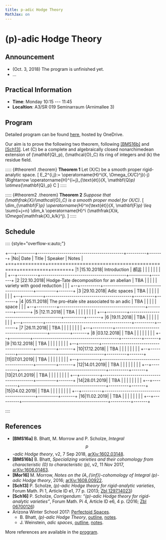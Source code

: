 ```yaml
---
title: p-adic Hodge Theory
MathJax: on
---
```


# \(p\)-adic Hodge Theory


## Announcement

* (Oct. 3, 2018) The program is unfinished yet.
* ...


## Practical Information

* **Time**: Monday 10:15 --- 11:45
* **Localtion**: A3/SR 019 Seminarraum (Arnimallee 3)


## Program

Detailed program can be found [here][program], hosted by OneDrive.

Our aim is to prove the following two theorem,
following [[BMS16b]][arXiv:1606.01463] and [[Sch13]][Zbl 1297.14023].
Let \(C\) be a complete and algebraically closed nonarchimedean extension
of \(\mathbf{Q}_p\), \(\mathcal{O}_C\) its ring of integers and \(k\)
the residue field.

::::: {#theorem1 .theorem}
**Theorem 1**
Let \(X/C\) be a smooth proper rigid-analytic space.
\[
    E_2^{i,j}:= \operatorname{H}^i(X, \Omega_{X/C}^j)(-j) \Rightarrow
    \operatorname{H}^{i+j}_{\text{ét}}(X, \mathbf{Q}_p) \otimes_{\mathbf{Q}_p} C
\]
:::::


::::: {#theorem2 .theorem}
**Theorem 2**
*Suppose that \(\mathfrak{X}/\mathcal{O}_C\) is a smooth proper model
for \(X/C\)*.
\[
    \dim_{\mathbf{F}_p} \operatorname{H}^n_{\text{ét}}(X, \mathbf{F}_p)
    \leq
    \sum_{i+j=n} \dim_k \operatorname{H}^i
    (\mathfrak{X}_k, \Omega_{\mathfrak{X}_k/k}^j).
\]
:::::


## Schedule

:::: {style="overflow-x:auto;"}

+---+---------+-------------------------------------------+----------+-------+
|No|   Date   |     Title                                 | Speaker  | Notes |
+==+==========+===========================================+==========+=======+
|1 |15.10.2018| Introduction                              | 郝运     |       |
|  |          |                                           |          |       |
+--+----------+-------------------------------------------+----------+-------+
|2 |22.10.2018| Hodge-Tate decomposition for an abelian   | TBA      |       |
|  |          | variety with good reduction               |          |       |
+--+----------+-------------------------------------------+----------+-------+
|3 |29.10.2018| Adic spaces                               | TBA      |       |
|  |          |                                           |          |       |
+--+----------+-------------------------------------------+----------+-------+
|4 |05.11.2018| The pro-étale site associated to an adic  | TBA      |       |
|  |          | space                                     |          |       |
+--+----------+-------------------------------------------+----------+-------+
|5 |12.11.2018|                                           | TBA      |       |
|  |          |                                           |          |       |
+--+----------+-------------------------------------------+----------+-------+
|6 |19.11.2018|                                           | TBA      |       |
|  |          |                                           |          |       |
+--+----------+-------------------------------------------+----------+-------+
|7 |26.11.2018|                                           | TBA      |       |
|  |          |                                           |          |       |
+--+----------+-------------------------------------------+----------+-------+
|8 |03.12.2018|                                           | TBA      |       |
|  |          |                                           |          |       |
+--+----------+-------------------------------------------+----------+-------+
|9 |10.12.2018|                                           | TBA      |       |
|  |          |                                           |          |       |
+--+----------+-------------------------------------------+----------+-------+
|10|17.12.2018|                                           | TBA      |       |
|  |          |                                           |          |       |
+--+----------+-------------------------------------------+----------+-------+
|11|07.01.2019|                                           | TBA      |       |
|  |          |                                           |          |       |
+--+----------+-------------------------------------------+----------+-------+
|12|14.01.2019|                                           | TBA      |       |
|  |          |                                           |          |       |
+--+----------+-------------------------------------------+----------+-------+
|13|21.01.2019|                                           | TBA      |       |
|  |          |                                           |          |       |
+--+----------+-------------------------------------------+----------+-------+
|14|28.01.2019|                                           | TBA      |       |
|  |          |                                           |          |       |
+--+----------+-------------------------------------------+----------+-------+
|15|04.02.2019|                                           | TBA      |       |
|  |          |                                           |          |       |
+--+----------+-------------------------------------------+----------+-------+
|16|11.02.2019|                                           | TBA      |       |
|  |          |                                           |          |       |
+--+----------+-------------------------------------------+----------+-------+

::::


## References

* **[BMS16a]** B. Bhatt, M. Morrow and P. Scholze, *Integral $$p$$-adic
  Hodge theory*, v2, 7 Sep 2018, [arXiv:1602.03148][].
* **[BMS16b]** B. Bhatt, *Specializing varieties and their cohomology
  from characteristic \(0\) to characteristic \(p\)*, v2, 11 Nov 2017,
  [arXiv:1606.01463][].
* **[Mor16]** M. Morrow, *Notes on the \(A_{\inf}\)-cohomology of Integral
  \(p\)-adic Hodge theory*, 2016; [arXiv:1608.00922][].
* **[Sch13]** P. Scholze, *\(p\)-adic Hodge theory for rigid-analytic
  varieties*, Forum Math. Pi 1, Article ID e1, 77 p. (2013; [Zbl 1297.14023])
* **[Sch16]** P. Scholze, *Corrigendum: “\(p\)-adic Hodge theory for
  rigid-analytic varieties”*, Forum Math. Pi 4, Article ID e6, 4 p.
  (2016; [Zbl 06700126])
* Arizona Winter School 2017: [Perfectoid Spaces][AWS2017].
  - B. Bhatt, *\(p\)-adic Hodge Theory*, [outline][B-outline], [notes][B-notes].
  - J. Weinstein, *adic spaces*, [outline][W-outline], [notes][W-notes].
  
More references are available in the [program][].


[Zbl 1297.14023]: //zbmath.org/?q=an%3A1297.14023
[Zbl 06700126]: //zbmath.org/?q=an%3A06700126
[arXiv:1602.03148]: //arxiv.org/abs/1602.03148
[arXiv:1606.01463]: //arxiv.org/abs/1606.01463
[arXiv:1608.00922]: //arxiv.org/abs/1608.00922
[AWS2017]: http://math.arizona.edu/~swc/aws/2017/
[B-outline]: http://math.arizona.edu/~swc/aws/2017/2017BhattOutline.pdf
[B-notes]: http://math.arizona.edu/~swc/aws/2017/2017BhattNotes.pdf
[W-outline]: http://math.arizona.edu/~swc/aws/2017/2017WeinsteinOutline.pdf
[W-notes]: http://math.arizona.edu/~swc/aws/2017/2017WeinsteinNotes.pdf
[program]: //1drv.ms/b/s!AnCWvCUkaqq-gqgZ-r76_7TxZApG4g

[N1]: #
[N2]: #
[N3]: #
[N4]: #
[N5]: #
[N6]: #
[N7]: #
[N8]: #
[N9]: #
[N10]: #
[N11]: #
[N12]: #
[N13]: #
[N14]: #
[N15]: #
[N16]: #